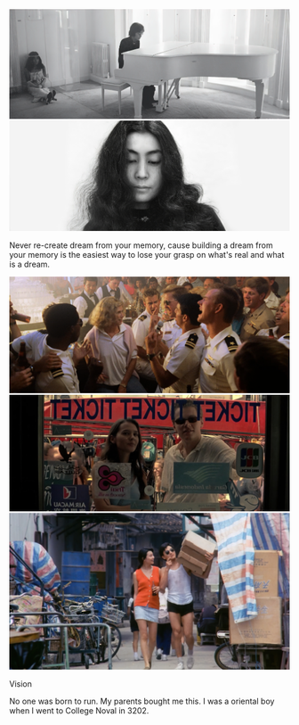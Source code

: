 <img src="assets/imagine.jpg" />
<img src="assets/yokoono.jpg" />

Never re-create dream from your memory, cause building a dream from your memory is the easiest way to lose your grasp on what's real and what is a dream.

<img src="assets/Top.Gun.1986.jpg" />
<img src="assets/The.Beach.2000.jpg" />
<img src="assets/As.Tears.Go.By.1988.jpg" />

Vision

No one was born to run. My parents bought me this. I was a oriental boy when I went to College Noval in 3202.